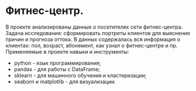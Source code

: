 # Фитнес-центр.
В проекте анализированы данные о посетителях сети фитнес-центра. Задача исследования: сформировать портреты клиентов для выяснения причин и прогноза оттока.
В данных содержалась вся информация о клиентах: пол, возраст, абонемент, как узнал о фитнес-центре и пр.
Применяемые в проекте навыки и инструменты:
* python - язык программирования;
* pandas - для работы с DataFrame;
* sklearn - для машинного обучения и кластеризации;
* seaborn и matplotlib - для визуализации.
